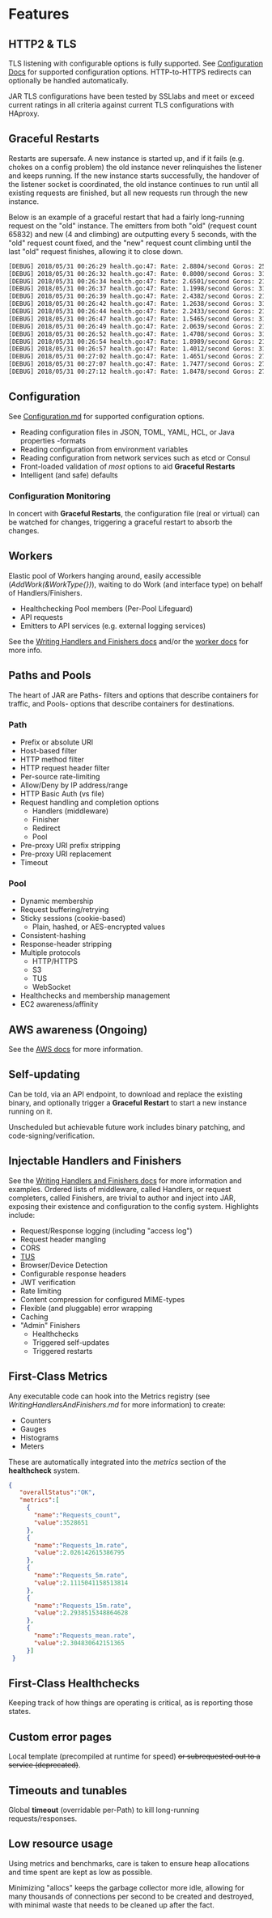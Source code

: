 # Features

## HTTP2 & TLS

TLS listening with configurable options is fully supported. See [Configuration Docs](Configuration.md) for supported configuration options. HTTP-to-HTTPS redirects can optionally be handled automatically.

JAR TLS configurations have been tested by SSLlabs and meet or exceed current ratings in all criteria against current TLS configurations with HAproxy.

## Graceful Restarts

Restarts are supersafe. A new instance is started up, and if it fails (e.g. chokes on a config problem) the old instance never relinquishes the listener and keeps running. If the new instance starts successfully, the handover of the listener socket is coordinated, the old instance continues to run until all existing requests are finished, but all new requests run through the new instance.

Below is an example of a graceful restart that had a fairly long-running request on the "old" instance. The emitters from both "old" (request count 65832) and new (4 and climbing) are outputting every 5 seconds, with the "old" request count fixed, and the "new" request count climbing until the last "old" request finishes, allowing it to close down.

```bash
[DEBUG] 2018/05/31 00:26:29 health.go:47: Rate: 2.8804/second Goros: 25 (2 / 0.00) Requests: 65832
[DEBUG] 2018/05/31 00:26:32 health.go:47: Rate: 0.8000/second Goros: 31 (10 / 0.00) Requests: 4
[DEBUG] 2018/05/31 00:26:34 health.go:47: Rate: 2.6501/second Goros: 21 (2 / 0.00) Requests: 65832
[DEBUG] 2018/05/31 00:26:37 health.go:47: Rate: 1.1998/second Goros: 31 (10 / 0.00) Requests: 33
[DEBUG] 2018/05/31 00:26:39 health.go:47: Rate: 2.4382/second Goros: 21 (2 / 0.00) Requests: 65832
[DEBUG] 2018/05/31 00:26:42 health.go:47: Rate: 1.2638/second Goros: 31 (10 / 0.00) Requests: 43
[DEBUG] 2018/05/31 00:26:44 health.go:47: Rate: 2.2433/second Goros: 21 (2 / 0.00) Requests: 65832
[DEBUG] 2018/05/31 00:26:47 health.go:47: Rate: 1.5465/second Goros: 31 (10 / 0.00) Requests: 67
[DEBUG] 2018/05/31 00:26:49 health.go:47: Rate: 2.0639/second Goros: 21 (2 / 0.00) Requests: 65832
[DEBUG] 2018/05/31 00:26:52 health.go:47: Rate: 1.4708/second Goros: 31 (10 / 0.00) Requests: 70
[DEBUG] 2018/05/31 00:26:54 health.go:47: Rate: 1.8989/second Goros: 21 (2 / 0.00) Requests: 65832
[DEBUG] 2018/05/31 00:26:57 health.go:47: Rate: 1.4012/second Goros: 31 (10 / 0.00) Requests: 73
[DEBUG] 2018/05/31 00:27:02 health.go:47: Rate: 1.4651/second Goros: 27 (2 / 0.00) Requests: 84
[DEBUG] 2018/05/31 00:27:07 health.go:47: Rate: 1.7477/second Goros: 27 (2 / 0.00) Requests: 109
[DEBUG] 2018/05/31 00:27:12 health.go:47: Rate: 1.8478/second Goros: 27 (2 / 0.00) Requests: 124
```

## Configuration

See [Configuration.md](Configuration.md) for supported configuration options.

* Reading configuration files in  JSON, TOML, YAML, HCL, or Java properties -formats
* Reading configuration from environment variables
* Reading configuration from network services such as etcd or Consul
* Front-loaded validation of *most* options to aid **Graceful Restarts**
* Intelligent (and safe) defaults

### Configuration Monitoring

In concert with **Graceful Restarts**, the configuration file (real or virtual) can be watched for changes, triggering a graceful restart to absorb the changes.

## Workers

Elastic pool of Workers hanging around, easily accessible (*AddWork(&WorkType{})*), waiting to do Work (and interface type) on behalf of Handlers/Finishers.

* Healthchecking Pool members (Per-Pool Lifeguard)
* API requests
* Emitters to API services (e.g. external logging services)
  
See the [Writing Handlers and Finishers docs](WritingHandlersAndFinishers.md) and/or the [worker docs](../workers/Readme.md) for more info.

## Paths and Pools

The heart of JAR are Paths- filters and options that describe containers for traffic, and Pools- options that describe containers for destinations.

### Path

* Prefix or absolute URI
* Host-based filter
* HTTP method filter
* HTTP request header filter
* Per-source rate-limiting
* Allow/Deny by IP address/range
* HTTP Basic Auth (vs file)
* Request handling and completion options
  * Handlers (middleware)
  * Finisher
  * Redirect
  * Pool
* Pre-proxy URI prefix stripping
* Pre-proxy URI replacement
* Timeout

### Pool

* Dynamic membership
* Request buffering/retrying
* Sticky sessions (cookie-based)
  * Plain, hashed, or AES-encrypted values
* Consistent-hashing
* Response-header stripping
* Multiple protocols
  * HTTP/HTTPS
  * S3
  * TUS
  * WebSocket
* Healthchecks and membership management
* EC2 awareness/affinity

## AWS awareness (Ongoing)

See the [AWS docs](Aws.md) for more information.

## Self-updating

Can be told, via an API endpoint, to download and replace the existing binary, and optionally trigger a **Graceful Restart** to start a new instance running on it.

Unscheduled but achievable future work includes binary patching, and code-signing/verification.

## Injectable Handlers and Finishers

See the [Writing Handlers and Finishers docs](WritingHandlersAndFinishers.md) for more information and examples. Ordered lists of middleware, called Handlers, or request completers, called Finishers, are trivial to author and inject into JAR, exposing their existence and configuration to the config system.
Highlights include:

* Request/Response logging (including "access log")
* Request header mangling
* CORS
* [TUS](tus.md)
* Browser/Device Detection
* Configurable response headers
* JWT verification
* Rate limiting
* Content compression for configured MIME-types
* Flexible (and pluggable) error wrapping
* Caching
* "Admin" Finishers
  * Healthchecks
  * Triggered self-updates
  * Triggered restarts

## First-Class Metrics

Any executable code can hook into the Metrics registry (see *WritingHandlersAndFinishers.md* for more information) to create:

* Counters
* Gauges
* Histograms
* Meters

These are automatically integrated into the *metrics* section of the **healthcheck** system.

```json
{
   "overallStatus":"OK",
   "metrics":[
     {
       "name":"Requests_count",
       "value":3528651
     },
     {
       "name":"Requests_1m.rate",
       "value":2.026142615386795
     },
     {
       "name":"Requests_5m.rate",
       "value":2.1115041158513814
     },
     {
       "name":"Requests_15m.rate",
       "value":2.2938515348864628
     },
     {
       "name":"Requests_mean.rate",
       "value":2.304830642151365
     }]
 }
```

## First-Class Healthchecks

Keeping track of how things are operating is critical, as is reporting those states.

## Custom error pages

Local template (precompiled at runtime for speed) ~~or subrequested out to a service (deprecated)~~.

## Timeouts and tunables

Global **timeout** (overridable per-Path) to kill long-running requests/responses.

## Low resource usage

Using metrics and benchmarks, care is taken to ensure heap allocations and time spent are kept as low as possible.

Minimizing "allocs" keeps the garbage collector more idle, allowing for many thousands of connections per second to be created and destroyed, with minimal waste that needs to be cleaned up after the fact.

